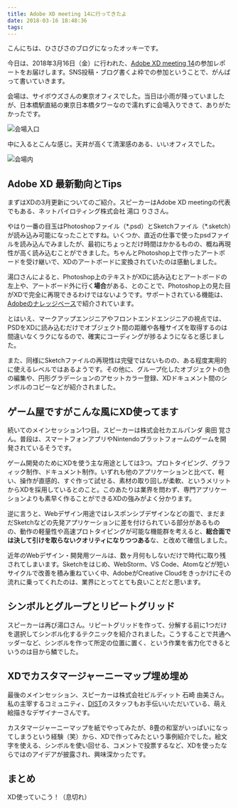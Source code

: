 ```yaml
---
title: Adobe XD meeting 14に行ってきたよ
date: 2018-03-16 18:48:36
tags:
---
```

こんにちは、ひさびさのブログになったオッキーです。

今日は、2018年3月16日（金）に行われた、[Adobe XD meeting 14](https://xd-study.connpass.com/event/81195/)の参加レポートをお届けします。SNS投稿・ブログ書くよ枠での参加ということで、がんばって書いていきます。

会場は、サイボウズさんの東京オフィスでした。当日は小雨が降っていましたが、日本橋駅直結の東京日本橋タワーなので濡れずに会場入りできて、ありがたかったです。

![会場入口](/images/2018/20180320.jpg)

中に入るとこんな感じ。天井が高くて清潔感のある、いいオフィスでした。

![会場内](/images/2018/20180320b.jpg)

## Adobe XD 最新動向とTips

まずはXDの3月更新についてのご紹介。スピーカーはAdobe XD meetingの代表でもある、ネットパイロティング株式会社 湯口 りささん。

やはり一番の目玉はPhotoshopファイル（\*.psd）とSketchファイル（\*.sketch）が読み込み可能になったことですね。いくつか、直近の仕事で使ったpsdファイルを読み込んでみましたが、最初にちょっとだけ時間はかかるものの、概ね再現性が高く読み込むことができました。ちゃんとPhotoshop上で作ったアートボードを受け継いで、XDのアートボードに変換されていたのは感動しました。

湯口さんによると、Photoshop上のテキストがXDに読み込むとアートボードの左上や、アートボード外に行く**場合**がある、とのことで、Photoshop上の見た目がXDで完全に再現できるわけではないようです。サポートされている機能は、[Adobeのナレッジベース](https://helpx.adobe.com/xd/kb/open-photoshop-files-in-xd.html)で紹介されています。

とはいえ、マークアップエンジニアやフロントエンドエンジニアの視点では、PSDをXDに読み込むだけでオブジェクト間の距離や各種サイズを取得するのは間違いなくラクになるので、確実にコーディングが捗るようになると感じました。

また、同様にSketchファイルの再現性は完璧ではないものの、ある程度実用的に使えるレベルではあるようです。その他に、グループ化したオブジェクトの色の編集や、円形グラデーションのアセットカラー登録、XDドキュメント間のシンボルのコピーなどが紹介されました。

## ゲーム屋ですがこんな風にXD使ってます

続いてのメインセッション1つ目。スピーカーは株式会社カエルパンダ 奥田 覚さん。普段は、スマートフォンアプリやNintendoプラットフォームのゲームを開発されているそうです。

ゲーム開発のためにXDを使う主な用途としては3つ。プロトタイピング、グラフィック制作、ドキュメント制作。いずれも他のアプリケーションと比べて、軽い、操作が直感的、すぐ作って試せる、素材の取り回しが柔軟、というメリットからXDを採用しているとのこと。このあたりは業界を問わず、専門アプリケーションよりも素早く作ることができるXDの強みがよく分かります。

逆に言うと、Webデザイン用途ではレスポンシブデザインなどの面で、まだまだSketchなどの先発アプリケーションに差を付けられている部分があるものの、動作の軽量性や高速プロトタイピングが可能な機能群を考えると、**総合面では決して引けを取らないクオリティになりつつある**な、と改めて確信しました。

近年のWebデザイン・開発用ツールは、数ヶ月何もしないだけで時代に取り残されてしまいます。Sketchをはじめ、WebStorm、VS Code、Atomなどが短いサイクルで改善を積み重ねていく中、AdobeがCreative Cloudをきっかけにその流れに乗ってくれたのは、業界にとってとても良いことだと思います。

## シンボルとグループとリピートグリッド

スピーカーは再び湯口さん。リピートグリッドを作って、分解する前に1つだけを選択してシンボル化するテクニックを紹介されました。こうすることで共通ヘッダーなど、シンボルを作って所定の位置に置く、という作業を省力化できるというのは目から鱗でした。

## XDでカスタマージャーニーマップ埋め埋め

最後のメインセッション、スピーカーは株式会社ビルディット 石崎 由美さん。私の主宰するコミュニティ、[DIST](http://dist.tokyo/)のスタッフもお手伝いいただいている、萌え絵描きなデザイナーさんです。

カスタマージャーニーマップを紙でやってみたが、8畳の和室がいっぱいになってしまうという経験（笑）から、XDで作ってみたという事例紹介でした。絵文字を使える、シンボルを使い回せる、コメントで投票するなど、XDを使ったならではのアイデアが披露され、興味深かったです。

## まとめ

XD使っていこう！（息切れ）